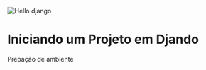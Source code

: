 ![Hello django](https://github.com/RicardoRosendo98/Python_new_site/assets/88691117/30b930f4-c044-413d-a0f3-046b3f86d793)
# Iniciando um Projeto em Djando 

Prepação de ambiente
